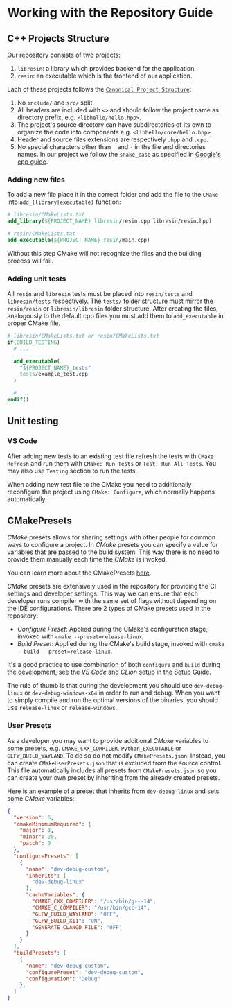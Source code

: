 # Working with the Repository Guide

## C++ Projects Structure

Our repository consists of two projects:

1. `libresin`: a library which provides backend for the application,
2. `resin`: an executable which is the frontend of our application.

Each of these projects follows the
[`Canonical Project Structure`](https://www.open-std.org/jtc1/sc22/wg21/docs/papers/2018/p1204r0.html):

1. No `include/` and `src/` split.
2. All headers are included with `<>` and should follow the project name as directory prefix,  e.g. `<libhello/hello.hpp>`.
3. The project's source directory can have subdirectories of its own to organize the code into components e.g. `<libhello/core/hello.hpp>`.
4. Header and source files extensions are respectively `.hpp` and `.cpp`.
5. No special characters other than `_` and `-` in the file and directories names. In our project we follow the `snake_case` as specified in [Google's cpp guide](https://google.github.io/styleguide/cppguide.html#File_Names).

### Adding new files

To add a new file place it in the correct folder and add the file to the `CMake` into 
`add_(library|executable)` function:

```cmake
# libresin/CMakeLists.txt
add_library(${PROJECT_NAME} libresin/resin.cpp libresin/resin.hpp)

# resin/CMakeLists.txt
add_executable(${PROJECT_NAME} resin/main.cpp)
```

Without this step CMake will not recognize the files and the building process will fail.

### Adding unit tests

All `resin` and `libresin` tests must be placed into `resin/tests` and `libresin/tests` respectively. The `tests/`
folder structure must mirror the `resin/resin` or `libresin/libresin` folder structure. After creating the files,
analogously to the default cpp files you must add them to `add_executable` in proper CMake file.

```cmake
# libresin/CMakeLists.txt or resin/CMakeLists.txt
if(BUILD_TESTING)
  # ...

  add_executable(
    "${PROJECT_NAME}_tests"
    tests/example_test.cpp
  )

  # ...
endif()
```

## Unit testing

### VS Code

After adding new tests to an existing test file refresh the tests with `CMake: Refresh` and run them with
`CMake: Run Tests` or `Test: Run All Tests`. You may also use `Testing` section to run the tests.

When adding new test file to the CMake you need to additionally reconfigure the project using `CMake: Configure`, which
normally happens automatically.

## CMakePresets

*CMake* presets allows for sharing settings with other people for common ways to configure a project. In
*CMake* presets you can specify a value for variables that are passed to the build system. This way there is no need to
provide them manually each time the *CMake* is invoked.

You can learn more about the CMakePresets [here](https://cmake.org/cmake/help/latest/manual/cmake-presets.7.html).

*CMake* presets are extensively used in the repository for providing the CI settings and developer settings. This way
we can ensure that each developer runs compiler with the same set of flags without depending on the IDE configurations.
There are 2 types of CMake presets used in the repository:

- *Configure Preset*: Applied during the CMake's configuration stage, invoked with `cmake --preset=release-linux`,
- *Build Preset*: Applied during the CMake's build stage, invoked with `cmake --build --preset=release-linux`.

It's a good practice to use combination of both `configure` and `build` during the development, see the *VS Code* and
*CLion* setup in the [Setup Guide](SetupGuide.md).

The rule of thumb is that during the development you should use `dev-debug-linux` or `dev-debug-windows-x64` in
order to run and debug. When you want to simply compile and run the optimal versions of the binaries, you should use
`release-linux` or `release-windows`.

### User Presets

As a developer you may want to provide additional *CMake* variables to some presets, e.g. `CMAKE_CXX_COMPILER`,
`Python_EXECUTABLE` or `GLFW_BUILD_WAYLAND`. To do so do not modify `CMakePresets.json`. Instead, you can create
`CMakeUserPresets.json` that is excluded from the source control. This file automatically includes all presets from
`CMakePresets.json` so you can create your own preset by inheriting from the already created presets.

Here is an example of a preset that inherits from `dev-debug-linux` and sets some *CMake* variables:

```json
{
  "version": 6,
  "cmakeMinimumRequired": {
    "major": 3,
    "minor": 20,
    "patch": 0
  },
  "configurePresets": [
    {
      "name": "dev-debug-custom",
      "inherits": [
        "dev-debug-linux"
      ],
      "cacheVariables": {
        "CMAKE_CXX_COMPILER": "/usr/bin/g++-14",
        "CMAKE_C_COMPILER": "/usr/bin/gcc-14",
        "GLFW_BUILD_WAYLAND": "OFF",
        "GLFW_BUILD_X11": "ON",
        "GENERATE_CLANGD_FILE": "OFF"
      }
    }
  ], 
  "buildPresets": [
    {
      "name": "dev-debug-custom",
      "configurePreset": "dev-debug-custom",
      "configuration": "Debug"
    },
  ]
}
```
